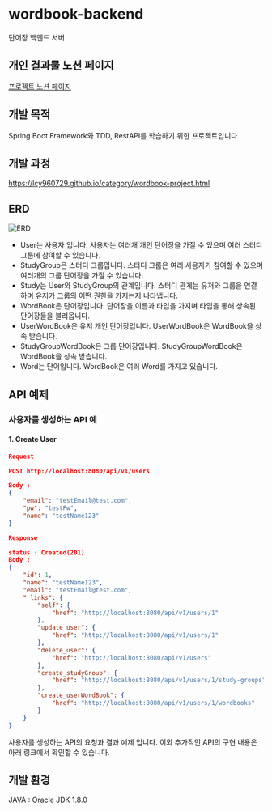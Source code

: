 # wordbook-backend
단어장 백엔드 서버

## 개인 결과물 노션 페이지
[프로젝트 노션 페이지](https://www.notion.so/lcy960729/a6c02aadac1b4f46bf05e48580172240)

## 개발 목적
Spring Boot Framework와 TDD, RestAPI를 학습하기 위한 프로젝트입니다.

## 개발 과정
https://lcy960729.github.io/category/wordbook-project.html

## ERD
![ERD](https://user-images.githubusercontent.com/58020519/108622313-44dbff80-747b-11eb-96e4-ccc9be21fbaa.png)
* User는 사용자 입니다. 사용자는 여러개 개인 단어장을 가질 수 있으며 여러 스터디 그룹에 참여할 수 있습니다.
* StudyGroup은 스터디 그룹입니다. 스터디 그룹은 여러 사용자가 참여할 수 있으며 여러개의 그룹 단어장을 가질 수 있습니다.
* Study는 User와 StudyGroup의 관계입니다. 스터디 관계는 유저와 그룹을 연결하며 유저가 그룹의 어떤 권한을 가지는지 나타냅니다.
* WordBook은 단어장입니다. 단어장을 이름과 타입을 가지며 타입을 통해 상속된 단어장들을 불러옵니다.
* UserWordBook은 유저 개인 단어장입니다. UserWordBook은 WordBook을 상속 받습니다.
* StudyGroupWordBook은 그룹 단어장입니다. StudyGroupWordBook은 WordBook을 상속 받습니다.
* Word는 단어입니다. WordBook은 여러 Word를 가지고 있습니다.

## API 예제
### 사용자를 생성하는 API 예
#### 1. Create User

```json
Request

POST http://localhost:8080/api/v1/users

Body : 
{
    "email": "testEmail@test.com",
    "pw": "testPw",
    "name": "testName123"
}
```

```json
Response

status : Created(201)
Body : 
{
    "id": 1,
    "name": "testName123",
    "email": "testEmail@test.com",
    "_links": {
        "self": {
            "href": "http://localhost:8080/api/v1/users/1"
        },
        "update_user": {
            "href": "http://localhost:8080/api/v1/users/1"
        },
        "delete_user": {
            "href": "http://localhost:8080/api/v1/users"
        },
        "create_studyGroup": {
            "href": "http://localhost:8080/api/v1/users/1/study-groups"
        },
        "create_userWordBook": {
            "href": "http://localhost:8080/api/v1/users/1/wordbooks"
        }
    }
}
```
사용자를 생성하는 API의 요청과 결과 예제 입니다. 이외 추가적인 API의 구현 내용은 아래 링크에서 확인할 수 있습니다.

## 개발 환경
JAVA : Oracle JDK 1.8.0
